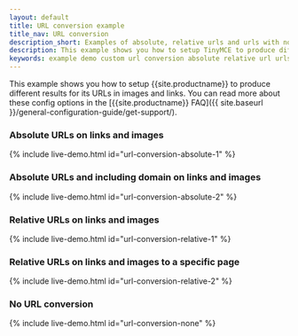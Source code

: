 ```yaml
---
layout: default
title: URL conversion example
title_nav: URL conversion
description_short: Examples of absolute, relative urls and urls with no conversion.
description: This example shows you how to setup TinyMCE to produce different results for URLs in images and links. You can read more about these config options in the FAQ.
keywords: example demo custom url conversion absolute relative url urls
---
```


This example shows you how to setup {{site.productname}} to produce different results for its URLs in images and links. You can read more about these config options in the [{{site.productname}} FAQ]({{ site.baseurl }}/general-configuration-guide/get-support/).

### Absolute URLs on links and images

{% include live-demo.html id="url-conversion-absolute-1" %}

### Absolute URLs and including domain on links and images

{% include live-demo.html id="url-conversion-absolute-2" %}

### Relative URLs on links and images

{% include live-demo.html id="url-conversion-relative-1" %}

### Relative URLs on links and images to a specific page

{% include live-demo.html id="url-conversion-relative-2" %}

### No URL conversion

{% include live-demo.html id="url-conversion-none" %}
